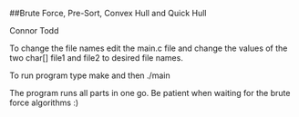##Brute Force, Pre-Sort, Convex Hull and Quick Hull 

Connor Todd

To change the file names edit the main.c file and change the values of the two char[]
file1 and file2 to desired file names.

To run program type make and then ./main

The program runs all parts in one go. Be patient when waiting for the brute
force algorithms :)
